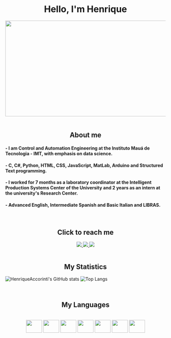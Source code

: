<div style="display: inline_block"><br>
  <h1 align="center" >Hello, I'm Henrique </h1>
  </div>
  
  <div align="center">
    <img align="center" height="300" width="533" src="https://remote-tools-images.s3.amazonaws.com/programmer-memes/53.jpg" />
  </div>
  <div style="display: inline_block"><br> 
  <h2 align="center" >About me</h2>
    <h4 align="left" >- I am Control and Automation Engineering at the Instituto Mauá de Tecnologia - IMT, with emphasis on data science.</h4>
    <h4 align="left" >- C, C#, Python, HTML, CSS, JavaScript, MatLab, Arduino and Structured Text programming.</h4>
    <h4 align="left" >- I worked for 7 months as a laboratory coordinator at the Intelligent Production Systems Center of the University and 2 years as an intern at the university's Research Center.</h4>
  <h4 align="left" >- Advanced English, Intermediate Spanish and Basic Italian and LIBRAS.</h4>
<div/>
  
 <div style="display: inline_block"><br> 
  <h2 align="center" >Click to reach me</h2>
<div/>
  
<div align="center">
  <a href="https://github.com/HenriqueAccorinti" target="_blank">
    <img src="https://img.shields.io/badge/GitHub-100000?style=for-the-badge&logo=github&logoColor=white" target="_blank">
  </a>
  <a href = "mailto:henrique.f.accorinti@gmail.com" target="_blank">
    <img src="https://img.shields.io/badge/Gmail-D14836?style=for-the-badge&logo=gmail&logoColor=white">
  </a>
  <a href="https://www.linkedin.com/in/henrique-accorinti/" target="_blank">
    <img src="https://img.shields.io/badge/-LinkedIn-%230077B5?style=for-the-badge&logo=linkedin&logoColor=white" target="_blank">
  </a>
  <br>
</div>
 
<div style="display: inline_block"><br>
    <h2 align="center" >My Statistics</h2>
<div/>
  
![HenriqueAccorinti's GitHub stats](https://github-readme-stats.vercel.app/api?username=HenriqueAccorinti&show_icons=true&theme=radical)
![Top Langs](https://github-readme-stats.vercel.app/api/top-langs/?username=HenriqueAccorinti&layout=donut&theme=radical)



<div style="display: inline_block"><br>
    <h2 align="center" >My Languages</h2>
<div/>

<div style="display: inline_block" align= "center"><br>
  <img align="center" height="40" width="50" src="https://cdn.jsdelivr.net/gh/devicons/devicon/icons/python/python-original-wordmark.svg" />
  <img align="center" height="40" width="50" src="https://cdn.jsdelivr.net/gh/devicons/devicon/icons/c/c-original.svg" />
  <img align="center" height="40" width="50" src="https://cdn.jsdelivr.net/gh/devicons/devicon/icons/csharp/csharp-original.svg" />
  <img align="center" height="40" width="50" src="https://cdn.jsdelivr.net/gh/devicons/devicon/icons/html5/html5-original-wordmark.svg" />
  <img align="center" height="40" width="50" src="https://cdn.jsdelivr.net/gh/devicons/devicon/icons/css3/css3-original-wordmark.svg" />
  <img align="center" height="40" width="50" src="https://cdn.jsdelivr.net/gh/devicons/devicon/icons/javascript/javascript-plain.svg" />
  <img align="center" height="40" width="50" src="https://cdn.jsdelivr.net/gh/devicons/devicon/icons/arduino/arduino-original-wordmark.svg" />
